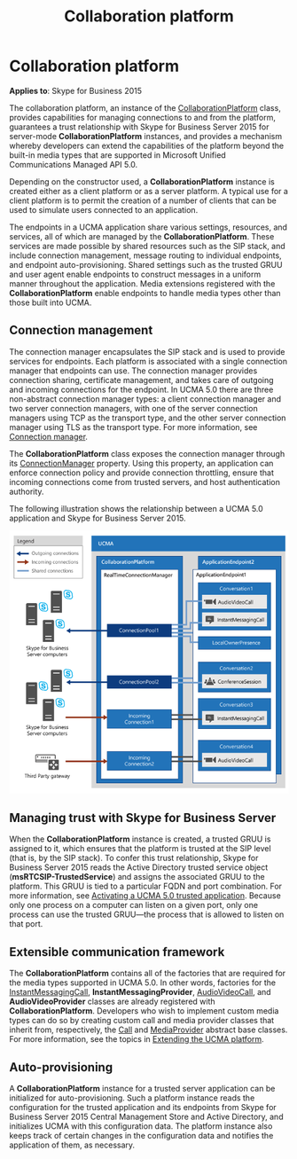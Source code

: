 ﻿---
title: Collaboration platform
TOCTitle: Collaboration platform
ms:assetid: bad16211-f49a-4897-a978-14345082898c
ms:mtpsurl: https://msdn.microsoft.com/en-us/library/Dn465954(v=office.16)
ms:contentKeyID: 65239866
ms.date: 07/27/2015
mtps_version: v=office.16
---

# Collaboration platform


**Applies to**: Skype for Business 2015

 

The collaboration platform, an instance of the [CollaborationPlatform](https://docs.microsoft.com/dotnet/api/microsoft.rtc.collaboration.collaborationplatform?view=ucma-api) class, provides capabilities for managing connections to and from the platform, guarantees a trust relationship with Skype for Business Server 2015 for server-mode **CollaborationPlatform** instances, and provides a mechanism whereby developers can extend the capabilities of the platform beyond the built-in media types that are supported in Microsoft Unified Communications Managed API 5.0.

Depending on the constructor used, a **CollaborationPlatform** instance is created either as a client platform or as a server platform. A typical use for a client platform is to permit the creation of a number of clients that can be used to simulate users connected to an application.

The endpoints in a UCMA application share various settings, resources, and services, all of which are managed by the **CollaborationPlatform**. These services are made possible by shared resources such as the SIP stack, and include connection management, message routing to individual endpoints, and endpoint auto-provisioning. Shared settings such as the trusted GRUU and user agent enable endpoints to construct messages in a uniform manner throughout the application. Media extensions registered with the **CollaborationPlatform** enable endpoints to handle media types other than those built into UCMA.

## Connection management

The connection manager encapsulates the SIP stack and is used to provide services for endpoints. Each platform is associated with a single connection manager that endpoints can use. The connection manager provides connection sharing, certificate management, and takes care of outgoing and incoming connections for the endpoint. In UCMA 5.0 there are three non-abstract connection manager types: a client connection manager and two server connection managers, with one of the server connection managers using TCP as the transport type, and the other server connection manager using TLS as the transport type. For more information, see [Connection manager](connection-manager.md).

The **CollaborationPlatform** class exposes the connection manager through its [ConnectionManager](https://msdn.microsoft.com/en-us/library/hh384799\(v=office.16\)) property. Using this property, an application can enforce connection policy and provide connection throttling, ensure that incoming connections come from trusted servers, and host authentication authority.

The following illustration shows the relationship between a UCMA 5.0 application and Skype for Business Server 2015.

![Connection Manager](images/Dn465954.UCMA-Connections(Office.16).png "Connection Manager")

## Managing trust with Skype for Business Server

When the **CollaborationPlatform** instance is created, a trusted GRUU is assigned to it, which ensures that the platform is trusted at the SIP level (that is, by the SIP stack). To confer this trust relationship, Skype for Business Server 2015 reads the Active Directory trusted service object (**msRTCSIP-TrustedService**) and assigns the associated GRUU to the platform. This GRUU is tied to a particular FQDN and port combination. For more information, see [Activating a UCMA 5.0 trusted application](activating-a-ucma-5-0-trusted-application.md). Because only one process on a computer can listen on a given port, only one process can use the trusted GRUU—the process that is allowed to listen on that port.

## Extensible communication framework

The **CollaborationPlatform** contains all of the factories that are required for the media types supported in UCMA 5.0. In other words, factories for the [InstantMessagingCall](https://msdn.microsoft.com/en-us/library/hh161841\(v=office.16\)), **InstantMessagingProvider**, [AudioVideoCall](https://docs.microsoft.com/dotnet/api/microsoft.rtc.collaboration.audiovideo.audiovideocall?view=ucma-api), and **AudioVideoProvider** classes are already registered with **CollaborationPlatform**. Developers who wish to implement custom media types can do so by creating custom call and media provider classes that inherit from, respectively, the [Call](https://msdn.microsoft.com/en-us/library/hh384235\(v=office.16\)) and [MediaProvider](https://msdn.microsoft.com/en-us/library/hh383767\(v=office.16\)) abstract base classes. For more information, see the topics in [Extending the UCMA platform](extending-the-ucma-platform.md).

## Auto-provisioning

A **CollaborationPlatform** instance for a trusted server application can be initialized for auto-provisioning. Such a platform instance reads the configuration for the trusted application and its endpoints from Skype for Business Server 2015 Central Management Store and Active Directory, and initializes UCMA with this configuration data. The platform instance also keeps track of certain changes in the configuration data and notifies the application of them, as necessary.

